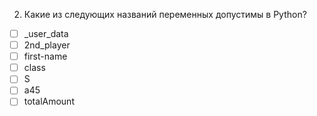 2. Какие из следующих названий переменных допустимы в Python?
- [ ]	_user_data
- [ ]	2nd_player
- [ ]	first-name
- [ ]	class
- [ ]	S
- [ ]	a45
- [ ]	totalAmount
